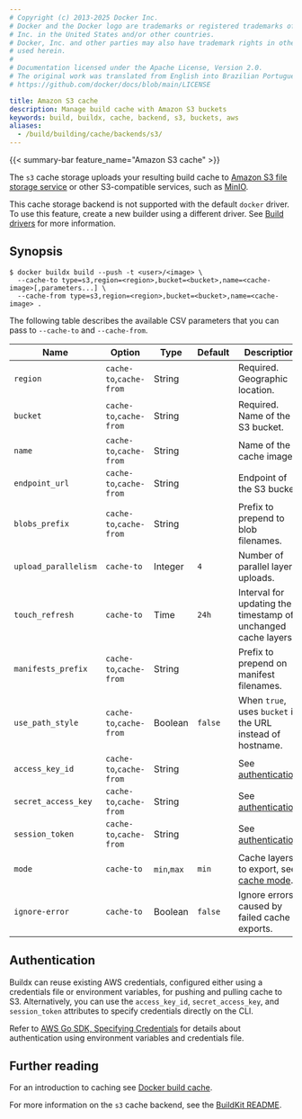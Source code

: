 ```yaml
---
# Copyright (c) 2013-2025 Docker Inc.
# Docker and the Docker logo are trademarks or registered trademarks of Docker,
# Inc. in the United States and/or other countries.
# Docker, Inc. and other parties may also have trademark rights in other terms
# used herein.
#
# Documentation licensed under the Apache License, Version 2.0.
# The original work was translated from English into Brazilian Portuguese.
# https://github.com/docker/docs/blob/main/LICENSE

title: Amazon S3 cache
description: Manage build cache with Amazon S3 buckets
keywords: build, buildx, cache, backend, s3, buckets, aws
aliases:
  - /build/building/cache/backends/s3/
---
```

{{< summary-bar feature_name="Amazon S3 cache" >}}

The `s3` cache storage uploads your resulting build cache to
[Amazon S3 file storage service](https://aws.amazon.com/s3/)
or other S3-compatible services, such as [MinIO](https://min.io/).

This cache storage backend is not supported with the default `docker` driver.
To use this feature, create a new builder using a different driver. See
[Build drivers](/manuals/build/builders/drivers/_index.md) for more information.

## Synopsis

```console
$ docker buildx build --push -t <user>/<image> \
  --cache-to type=s3,region=<region>,bucket=<bucket>,name=<cache-image>[,parameters...] \
  --cache-from type=s3,region=<region>,bucket=<bucket>,name=<cache-image> .
```

The following table describes the available CSV parameters that you can pass to
`--cache-to` and `--cache-from`.

| Name                 | Option                  | Type        | Default | Description                                                    |
| -------------------- | ----------------------- | ----------- | ------- | -------------------------------------------------------------- |
| `region`             | `cache-to`,`cache-from` | String      |         | Required. Geographic location.                                 |
| `bucket`             | `cache-to`,`cache-from` | String      |         | Required. Name of the S3 bucket.                               |
| `name`               | `cache-to`,`cache-from` | String      |         | Name of the cache image.                                       |
| `endpoint_url`       | `cache-to`,`cache-from` | String      |         | Endpoint of the S3 bucket.                                     |
| `blobs_prefix`       | `cache-to`,`cache-from` | String      |         | Prefix to prepend to blob filenames.                           |
| `upload_parallelism` | `cache-to`              | Integer     | `4`     | Number of parallel layer uploads.                              |
| `touch_refresh`      | `cache-to`              | Time        | `24h`   | Interval for updating the timestamp of unchanged cache layers. |
| `manifests_prefix`   | `cache-to`,`cache-from` | String      |         | Prefix to prepend on manifest filenames.                       |
| `use_path_style`     | `cache-to`,`cache-from` | Boolean     | `false` | When `true`, uses `bucket` in the URL instead of hostname.     |
| `access_key_id`      | `cache-to`,`cache-from` | String      |         | See [authentication][1].                                       |
| `secret_access_key`  | `cache-to`,`cache-from` | String      |         | See [authentication][1].                                       |
| `session_token`      | `cache-to`,`cache-from` | String      |         | See [authentication][1].                                       |
| `mode`               | `cache-to`              | `min`,`max` | `min`   | Cache layers to export, see [cache mode][2].                   |
| `ignore-error`       | `cache-to`              | Boolean     | `false` | Ignore errors caused by failed cache exports.                  |

[1]: #authentication
[2]: _index.md#cache-mode

## Authentication

Buildx can reuse existing AWS credentials, configured either using a
credentials file or environment variables, for pushing and pulling cache to S3.
Alternatively, you can use the `access_key_id`, `secret_access_key`, and
`session_token` attributes to specify credentials directly on the CLI.

Refer to [AWS Go SDK, Specifying Credentials][3] for details about
authentication using environment variables and credentials file.

[3]: https://docs.aws.amazon.com/sdk-for-go/v1/developer-guide/configuring-sdk.html#specifying-credentials

## Further reading

For an introduction to caching see [Docker build cache](../_index.md).

For more information on the `s3` cache backend, see the
[BuildKit README](https://github.com/moby/buildkit#s3-cache-experimental).

